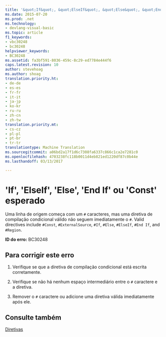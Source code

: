```yaml
---
title: '&quot;If&quot;, &quot;ElseIf&quot;, &quot;Else&quot;, &quot;End If&quot; ou &quot;Const&quot; esperado | Documentos do Microsoft'
ms.date: 2015-07-20
ms.prod: .net
ms.technology:
- devlang-visual-basic
ms.topic: article
f1_keywords:
- vbc30248
- bc30248
helpviewer_keywords:
- BC30248
ms.assetid: fa3bf591-8036-459c-8c29-ed7784e444f6
caps.latest.revision: 10
author: stevehoag
ms.author: shoag
translation.priority.ht:
- de-de
- es-es
- fr-fr
- it-it
- ja-jp
- ko-kr
- ru-ru
- zh-cn
- zh-tw
translation.priority.mt:
- cs-cz
- pl-pl
- pt-br
- tr-tr
translationtype: Machine Translation
ms.sourcegitcommit: a06bd2a17f1d6c7308fa6337c866c1ca2e7281c0
ms.openlocfilehash: 4703238fc118b0011d4eb821ed1220df87c0b44e
ms.lasthandoff: 03/13/2017

---
```

# <a name="39if39-39elseif39-39else39-39end-if39-or-39const39-expected"></a>'If', 'ElseIf', 'Else', 'End If' ou 'Const' esperado
Uma linha de origem começa com um `#` caracteres, mas uma diretiva de compilação condicional válido não seguem imediatamente o `#`. Valid directives include `#Const`, `#ExternalSource`, `#If`, `#Else`, `#ElseIf`, `#End If`, and `#Region`.  
  
 **ID do erro:** BC30248  
  
## <a name="to-correct-this-error"></a>Para corrigir este erro  
  
1.  Verifique se que a diretiva de compilação condicional está escrita corretamente.  
  
2.  Verifique se não há nenhum espaço intermediário entre o `#` caractere e a diretiva.  
  
3.  Remover o `#` caractere ou adicione uma diretiva válida imediatamente após ele.  
  
## <a name="see-also"></a>Consulte também  
 [Diretivas](../../visual-basic/language-reference/directives/directives.md)
